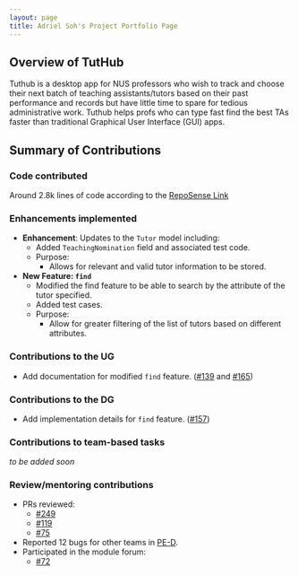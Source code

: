 ```yaml
---
layout: page
title: Adriel Soh's Project Portfolio Page
---
```

## Overview of TutHub
Tuthub is a desktop app for NUS professors who wish to track and choose their next batch of teaching assistants/tutors based on their past performance and records but have little time to spare for tedious administrative work. Tuthub helps profs who can type fast find the best TAs faster than traditional Graphical User Interface (GUI) apps.

## Summary of Contributions
### Code contributed
Around 2.8k lines of code according to the [RepoSense Link](https://nus-cs2103-ay2223s1.github.io/tp-dashboard/?search=leirdas&breakdown=true)

### Enhancements implemented
- **Enhancement**: Updates to the `Tutor` model including:
  - Added `TeachingNomination` field and associated test code.
  - Purpose:
    - Allows for relevant and valid tutor information to be stored.
- **New Feature: `find`**
  - Modified the find feature to be able to search by the attribute of the tutor specified.
  - Added test cases.
  - Purpose:
    - Allow for greater filtering of the list of tutors based on different attributes.

### Contributions to the UG
- Add documentation for modified `find` feature. ([#139](https://github.com/AY2223S1-CS2103T-T15-3/tp/pull/139) and [#165](https://github.com/AY2223S1-CS2103T-T15-3/tp/pull/165))

### Contributions to the DG
- Add implementation details for `find` feature. ([#157](https://github.com/AY2223S1-CS2103T-T15-3/tp/pull/157))

### Contributions to team-based tasks
_to be added soon_

### Review/mentoring contributions
- PRs reviewed:
  - [#249](https://github.com/AY2223S1-CS2103T-T15-3/tp/pull/249)
  - [#119](https://github.com/AY2223S1-CS2103T-T15-3/tp/pull/119)
  - [#75](https://github.com/AY2223S1-CS2103T-T15-3/tp/pull/75)
- Reported 12 bugs for other teams in [PE-D](https://github.com/leirdas/ped/issues).
- Participated in the module forum:
  - [#72](https://github.com/nus-cs2103-AY2223S1/forum/issues/72)
